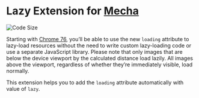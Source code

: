Lazy Extension for [Mecha](https://github.com/mecha-cms/mecha)
==============================================================

![Code Size](https://img.shields.io/github/languages/code-size/mecha-cms/x.lazy?color=%23444&style=for-the-badge)

Starting with [Chrome 76](https://chromium.googlesource.com/chromium/src/+log/75.0.3770.67..76.0.3809.88), you’ll be able to use the new `loading` attribute to lazy-load resources without the need to write custom lazy-loading code or use a separate JavaScript library. Please note that only images that are below the device viewport by the calculated distance load lazily. All images above the viewport, regardless of whether they’re immediately visible, load normally.

This extension helps you to add the `loading` attribute automatically with value of `lazy`.